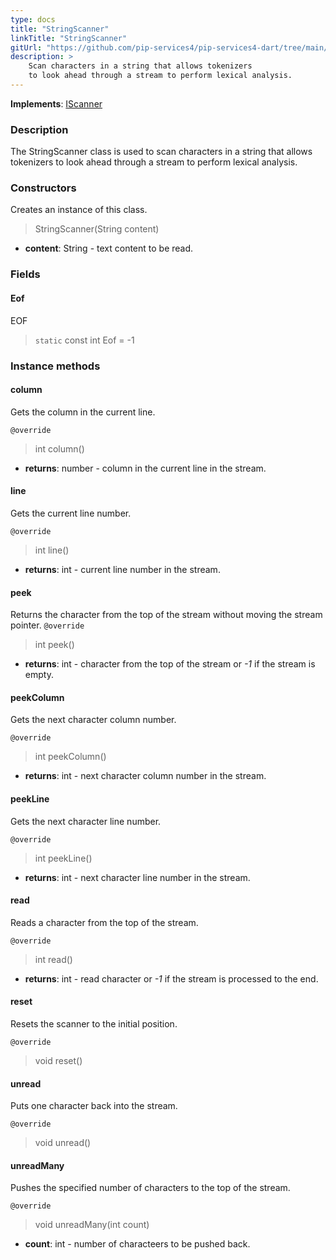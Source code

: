 ```yaml
---
type: docs
title: "StringScanner"
linkTitle: "StringScanner"
gitUrl: "https://github.com/pip-services4/pip-services4-dart/tree/main/pip-services4-expressions-dart"
description: > 
    Scan characters in a string that allows tokenizers
    to look ahead through a stream to perform lexical analysis.
---
```


**Implements**: [IScanner](../iscanner)

### Description

The StringScanner class is used to scan characters in a string that allows tokenizers to look ahead through a stream to perform lexical analysis.

### Constructors
Creates an instance of this class.

> StringScanner(String content)

- **content**: String - text content to be read.


### Fields

<span class="hide-title-link">

#### Eof
EOF
> `static` const int Eof = -1

</span>

### Instance methods

#### column
Gets the column in the current line.

`@override`
> int column()

- **returns**: number - column in the current line in the stream.

#### line
Gets the current line number.

`@override`
> int line()

- **returns**: int - current line number in the stream.


#### peek
Returns the character from the top of the stream without moving the stream pointer.
`@override`
> int peek()

- **returns**: int - character from the top of the stream or *-1* if the stream is empty.


#### peekColumn
Gets the next character column number.

`@override`
> int peekColumn()

- **returns**: int - next character column number in the stream.


#### peekLine
Gets the next character line number.

`@override`
> int peekLine()

- **returns**: int - next character line number in the stream.

#### read
Reads a character from the top of the stream.

`@override`
> int read()

- **returns**: int - read character or *-1* if the stream is processed to the end.

#### reset
Resets the scanner to the initial position.

`@override`
> void reset() 


#### unread
Puts one character back into the stream.

`@override`
> void unread() 

#### unreadMany
Pushes the specified number of characters to the top of the stream.

`@override`
> void unreadMany(int count)

- **count**: int - number of characteers to be pushed back.
